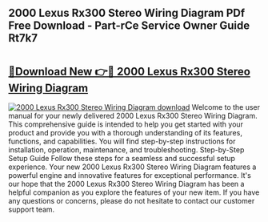 ## 2000 Lexus Rx300 Stereo Wiring Diagram PDf Free Download - Part-rCe Service Owner Guide Rt7k7

# <h2><a href="http://dfmqedl.blite.top/?on=2000+Lexus+Rx300+Stereo+Wiring+Diagram">🔗Download New 👉🔴 2000 Lexus Rx300 Stereo Wiring Diagram</a></h2>

[![2000 Lexus Rx300 Stereo Wiring Diagram download](https://i.imgur.com/lujVjoI.png)](http://dfmqedl.blite.top/?on=2000+Lexus+Rx300+Stereo+Wiring+Diagram)
Welcome to the user manual for your newly delivered 2000 Lexus Rx300 Stereo Wiring Diagram. This comprehensive guide is intended to help you get started with your product and provide you with a thorough understanding of its features, functions, and capabilities. You will find step-by-step instructions for installation, operation, maintenance, and troubleshooting. Step-by-Step Setup Guide Follow these steps for a seamless and successful setup experience. Your new 2000 Lexus Rx300 Stereo Wiring Diagram features a powerful engine and innovative features for exceptional performance. It's our hope that the 2000 Lexus Rx300 Stereo Wiring Diagram has been a helpful companion as you explore the features of your new item. If you have any questions or concerns, please do not hesitate to contact our customer support team.
